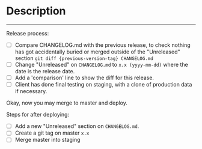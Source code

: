 <!-- See 'Deployment Cycle' in the documentation.  -->

# Description

---

Release process:

- [ ] Compare CHANGELOG.md with the previous release, to check nothing has got accidentally buried or merged outside of the "Unreleased" section `git diff {previous-version-tag} CHANGELOG.md`
- [ ] Change "Unreleased" on `CHANGELOG.md` to `x.x (yyyy-mm-dd)` where the date is the release date.
- [ ] Add a 'comparison' line to show the diff for this release.
- [ ] Client has done final testing on staging, with a clone of production data if necessary.

Okay, now you may merge to master and deploy.

Steps for after deploying:

- [ ] Add a new "Unreleased" section on `CHANGELOG.md`.
- [ ] Create a git tag on master `x.x`
- [ ] Merge master into staging
